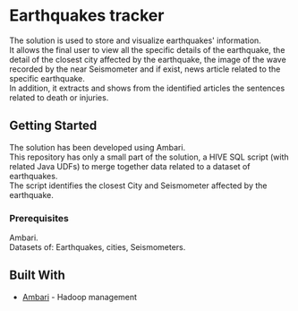 # Earthquakes tracker

The solution is used to store and visualize earthquakes' information.<br/>
It allows the final user to view all the specific details of the earthquake, the detail of the closest city affected by the earthquake, the image of the wave recorded by the near Seismometer and if exist, news article related to the specific earthquake.<br/> 
In addition, it extracts and shows from the identified articles the sentences related to death or injuries.

## Getting Started

The solution has been developed using Ambari.<br/>
This repository has only a small part of the solution, a HIVE SQL script (with related Java UDFs) to merge together data related to a dataset of earthquakes.<br/>
The script identifies the closest City and Seismometer affected by the earthquake.

### Prerequisites

Ambari.<br/>
Datasets of: Earthquakes, cities, Seismometers.

## Built With

* [Ambari](https://ambari.apache.org) - Hadoop management


